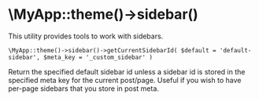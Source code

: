 # \MyApp::theme()->sidebar()

This utility provides tools to work with sidebars.

`\MyApp::theme()->sidebar()->getCurrentSidebarId( $default = 'default-sidebar', $meta_key = '_custom_sidebar' )`

Return the specified default sidebar id unless a sidebar id is stored in the specified meta key for the current post/page.
Useful if you wish to have per-page sidebars that you store in post meta.
